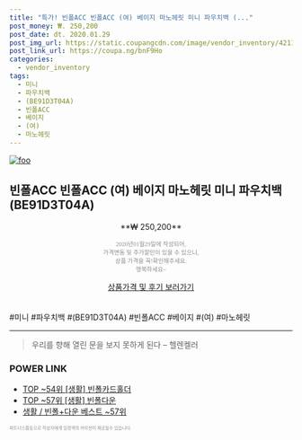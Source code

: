 ```yaml
--- 
title: "특가! 빈폴ACC 빈폴ACC (여) 베이지 마노헤릿 미니 파우치백 (..." 
post_money: ₩. 250,200 
post_date: dt. 2020.01.29 
post_img_url: https://static.coupangcdn.com/image/vendor_inventory/4211/f4fa7c97d0667b9fe711c52e01af12e8967ce0635f1f0e937f3f99721f9f.jpg 
post_link_url: https://coupa.ng/bnF9Ho 
categories: 
  - vendor_inventory 
tags: 
  - 미니 
  - 파우치백 
  - (BE91D3T04A) 
  - 빈폴ACC 
  - 베이지 
  - (여) 
  - 마노헤릿 
--- 
```

[![foo](https://static.coupangcdn.com/image/vendor_inventory/4211/f4fa7c97d0667b9fe711c52e01af12e8967ce0635f1f0e937f3f99721f9f.jpg)](https://coupa.ng/bnF9Ho) 

## 빈폴ACC 빈폴ACC (여) 베이지 마노헤릿 미니 파우치백 (BE91D3T04A) 
<p style="text-align: center;">**₩ 250,200**</p> 
<p style="text-align: center;"><span style="color: #898c8f; font-family: Georgia,Times,serif; font-size: 0.75em;">2020년01월29일에 작성되어, <br>가격변동 및 추가할인이 있을 수 있으니,<br> 상품 가격을 꼭!확인해주세요.<br>행복하세요~</span> 
</p>	 
<div markdown="0" style="text-align: center;"><a href="https://coupa.ng/bnF9Ho" class="btn btn--success">상품가격 및 후기 보러가기</a></div> 
<br><br> 
  #미니 #파우치백 #(BE91D3T04A) #빈폴ACC #베이지 #(여) #마노헤릿 
<hr> 

> 우리를 향해 열린 문을 보지 못하게 된다  – 헬렌켈러 


### POWER LINK

* <a href="https://blog.naver.com/an0733/221786153744" target="_blank"> TOP ~54위 [생활] 빈폴카드홀더</a>
* <a href="https://blog.naver.com/an0733/221788151430" target="_blank"> TOP ~57위 [생활] 빈폴다운</a>
* <a href="https://blog.naver.com/santokki14/221784518133" target="_blank">생활 / 빈폴+다운 베스트 ~57위</a>

<span style="color: #898c8f; font-family: Georgia,Times,serif; font-size: 0.55em;">파트너스활동으로 작성자에게 일정액의 커미션이 제공될수 있습니다.</span> 
